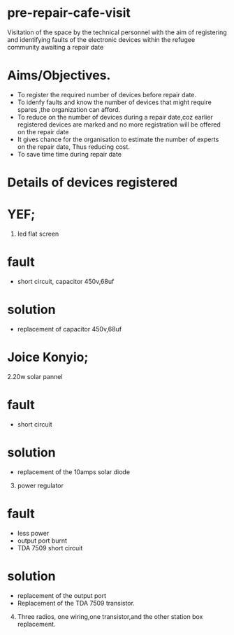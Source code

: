 # pre-repair-cafe-visit
Visitation of the space by the technical personnel with the aim of registering and identifying faults of the electronic devices within the refugee community awaiting a repair date
# Aims/Objectives.
- To register the required number of devices before repair date.
- To idenfy faults and know the number of devices that might require spares ,the organization can afford.
- To reduce on the number of devices during a repair date,coz earlier registered devices are marked and no more registration will be offered on the repair date
- It gives chance for the organisation to estimate the number of experts on the repair date,
  Thus reducing cost.
- To save time time during repair date

# Details of devices registered
# YEF;

1. led flat screen

# fault
  - short circuit,
  capacitor 450v,68uf 

# solution
  - replacement of capacitor 450v,68uf

# Joice Konyio;
2.20w solar pannel
# fault
- short circuit
# solution
- replacement of the 10amps solar diode

3. power regulator
  
  # fault
  - less power
  - output port burnt
  - TDA 7509 short circuit
  
  # solution 
  - replacement of the output port
  - Replacement of the TDA 7509 transistor.
 4. Three radios, one wiring,one transistor,and the other station box replacement.
  



                                
                                                                           
